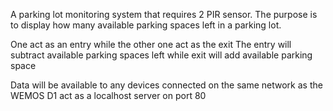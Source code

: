A parking lot monitoring system that requires 2 PIR sensor.
The purpose is to display how many available parking spaces left in a parking lot.

One act as an entry while the other one act as the exit
The entry will subtract available parking spaces left while exit will add available parking space

Data will be available to any devices connected on the same network as the WEMOS D1 act as a localhost server on port 80 
